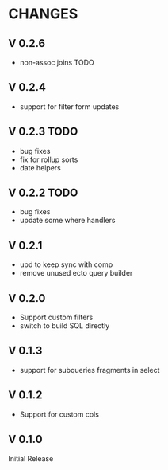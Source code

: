 
CHANGES
=======

V 0.2.6
-------

- non-assoc joins TODO

V 0.2.4
-------

- support for filter form updates

V 0.2.3 TODO
------------

- bug fixes
- fix for rollup sorts
- date helpers

V 0.2.2 TODO
------------

- bug fixes
- update some where handlers

V 0.2.1
-------

- upd to keep sync with comp
- remove unused ecto query builder

V 0.2.0
-------

- Support custom filters
- switch to build SQL directly

V 0.1.3
-------

- support for subqueries fragments in select

V 0.1.2
-------

- Support for custom cols

V 0.1.0
-------

Initial Release
